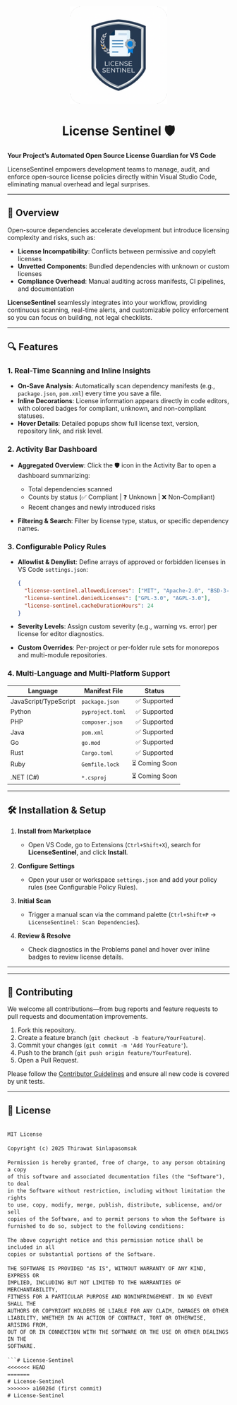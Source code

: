 <div align="center">
  <img src="./image/LicenseSentinel.png" alt="License Sentinel" width="220" height="220" />
</div>

<div align="center">
  <h1> License Sentinel 🛡️</h1>
</div>

**Your Project’s Automated Open Source License Guardian for VS Code**

LicenseSentinel empowers development teams to manage, audit, and enforce open-source license policies directly within Visual Studio Code, eliminating manual overhead and legal surprises.

---

## 🚀 Overview

Open-source dependencies accelerate development but introduce licensing complexity and risks, such as:

* **License Incompatibility**: Conflicts between permissive and copyleft licenses
* **Unvetted Components**: Bundled dependencies with unknown or custom licenses
* **Compliance Overhead**: Manual auditing across manifests, CI pipelines, and documentation

**LicenseSentinel** seamlessly integrates into your workflow, providing continuous scanning, real-time alerts, and customizable policy enforcement so you can focus on building, not legal checklists.

---

## 🔍 Features

### 1. Real-Time Scanning and Inline Insights

* **On-Save Analysis**: Automatically scan dependency manifests (e.g., `package.json`, `pom.xml`) every time you save a file.
* **Inline Decorations**: License information appears directly in code editors, with colored badges for compliant, unknown, and non-compliant statuses.
* **Hover Details**: Detailed popups show full license text, version, repository link, and risk level.

### 2. Activity Bar Dashboard

* **Aggregated Overview**: Click the 🛡️ icon in the Activity Bar to open a dashboard summarizing:

  * Total dependencies scanned
  * Counts by status (✅ Compliant | ❓ Unknown | ❌ Non-Compliant)
  * Recent changes and newly introduced risks
* **Filtering & Search**: Filter by license type, status, or specific dependency names.

### 3. Configurable Policy Rules

* **Allowlist & Denylist**: Define arrays of approved or forbidden licenses in VS Code `settings.json`:

  ```json
  {
    "license-sentinel.allowedLicenses": ["MIT", "Apache-2.0", "BSD-3-Clause"],
    "license-sentinel.deniedLicenses": ["GPL-3.0", "AGPL-3.0"],
    "license-sentinel.cacheDurationHours": 24
  }
  ```
* **Severity Levels**: Assign custom severity (e.g., warning vs. error) per license for editor diagnostics.
* **Custom Overrides**: Per-project or per-folder rule sets for monorepos and multi-module repositories.


### 4. Multi-Language and Multi-Platform Support

| Language              | Manifest File    |     Status    |
| --------------------- | ---------------- | :-----------: |
| JavaScript/TypeScript | `package.json`   |  ✅ Supported  |
| Python                | `pyproject.toml` |  ✅ Supported  |
| PHP                   | `composer.json`  |  ✅ Supported  |
| Java                  | `pom.xml`        |  ✅ Supported  |
| Go                    | `go.mod`         |  ✅ Supported  |
| Rust                  | `Cargo.toml`     |  ✅ Supported  |
| Ruby                  | `Gemfile.lock`   | ⏳ Coming Soon |
| .NET (C#)             | `*.csproj`       | ⏳ Coming Soon |

---

## 🛠️ Installation & Setup

1. **Install from Marketplace**

   * Open VS Code, go to Extensions (`Ctrl+Shift+X`), search for **LicenseSentinel**, and click **Install**.

2. **Configure Settings**

   * Open your user or workspace `settings.json` and add your policy rules (see Configurable Policy Rules).

3. **Initial Scan**

   * Trigger a manual scan via the command palette (`Ctrl+Shift+P` → `LicenseSentinel: Scan Dependencies`).

4. **Review & Resolve**

   * Check diagnostics in the Problems panel and hover over inline badges to review license details.

---


---

## 🤝 Contributing

We welcome all contributions—from bug reports and feature requests to pull requests and documentation improvements.

1. Fork this repository.
2. Create a feature branch (`git checkout -b feature/YourFeature`).
3. Commit your changes (`git commit -m 'Add YourFeature'`).
4. Push to the branch (`git push origin feature/YourFeature`).
5. Open a Pull Request.

Please follow the [Contributor Guidelines](CONTRIBUTING.md) and ensure all new code is covered by unit tests.

---

## 📄 License

```

MIT License

Copyright (c) 2025 Thirawat Sinlapasomsak

Permission is hereby granted, free of charge, to any person obtaining a copy
of this software and associated documentation files (the "Software"), to deal
in the Software without restriction, including without limitation the rights
to use, copy, modify, merge, publish, distribute, sublicense, and/or sell
copies of the Software, and to permit persons to whom the Software is
furnished to do so, subject to the following conditions:

The above copyright notice and this permission notice shall be included in all
copies or substantial portions of the Software.

THE SOFTWARE IS PROVIDED "AS IS", WITHOUT WARRANTY OF ANY KIND, EXPRESS OR
IMPLIED, INCLUDING BUT NOT LIMITED TO THE WARRANTIES OF MERCHANTABILITY,
FITNESS FOR A PARTICULAR PURPOSE AND NONINFRINGEMENT. IN NO EVENT SHALL THE
AUTHORS OR COPYRIGHT HOLDERS BE LIABLE FOR ANY CLAIM, DAMAGES OR OTHER
LIABILITY, WHETHER IN AN ACTION OF CONTRACT, TORT OR OTHERWISE, ARISING FROM,
OUT OF OR IN CONNECTION WITH THE SOFTWARE OR THE USE OR OTHER DEALINGS IN THE
SOFTWARE.

```# License-Sentinel
<<<<<<< HEAD
=======
# License-Sentinel
>>>>>>> a16026d (first commit)
# License-Sentinel
